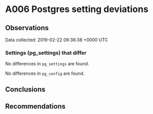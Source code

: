 # A006 Postgres setting deviations #

## Observations ##
Data collected: 2019-02-22 09:36:38 +0000 UTC  

### Settings (pg_settings) that differ ###

No differences in `pg_settings` are found.


No differences in `pg_config` are found.



## Conclusions ##


## Recommendations ##

